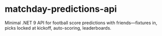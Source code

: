 # matchday-predictions-api
Minimal .NET 9 API for football score predictions with friends—fixtures in, picks locked at kickoff, auto-scoring, leaderboards.

